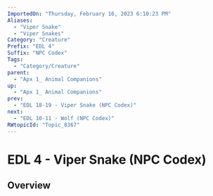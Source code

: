 ```yaml
---
ImportedOn: "Thursday, February 16, 2023 6:10:23 PM"
Aliases:
  - "Viper Snake"
  - "Viper Snakes"
Category: "Creature"
Prefix: "EDL 4"
Suffix: "NPC Codex"
Tags:
  - "Category/Creature"
parent:
  - "Apx 1_ Animal Companions"
up:
  - "Apx 1_ Animal Companions"
prev:
  - "EDL 18-19 - Viper Snake (NPC Codex)"
next:
  - "EDL 10-11 - Wolf (NPC Codex)"
RWtopicId: "Topic_8367"
---
```

# EDL 4 - Viper Snake (NPC Codex)
## Overview

